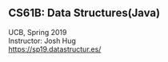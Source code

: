 ## CS61B: Data Structures(Java)

UCB, Spring 2019  
Instructor: Josh Hug  
https://sp19.datastructur.es/ 
